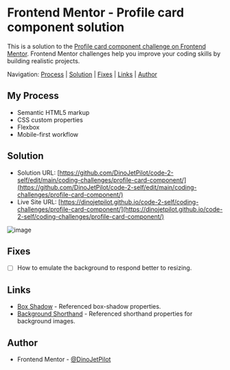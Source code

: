 # Frontend Mentor - Profile card component solution 

This is a solution to the [Profile card component challenge on Frontend Mentor](https://www.frontendmentor.io/challenges/profile-card-component-cfArpWshJ). Frontend Mentor challenges help you improve your coding skills by building realistic projects. 

Navigation: [Process](#process)  |  [Solution](#solution)  |  [Fixes](#fixes)  |  [Links](#links)  |  [Author](#author)
##

## My Process

- Semantic HTML5 markup
- CSS custom properties
- Flexbox
- Mobile-first workflow

## Solution

- Solution URL: [https://github.com/DinoJetPilot/code-2-self/edit/main/coding-challenges/profile-card-component/](https://github.com/DinoJetPilot/code-2-self/edit/main/coding-challenges/profile-card-component/)
- Live Site URL: [https://dinojetpilot.github.io/code-2-self/coding-challenges/profile-card-component/](https://dinojetpilot.github.io/code-2-self/coding-challenges/profile-card-component/)

![image]()

## Fixes

- [ ] How to emulate the background to respond better to resizing.


## Links

- [Box Shadow](https://developer.mozilla.org/en-US/docs/Web/CSS/box-shadow) - Referenced box-shadow properties.
- [Background Shorthand](https://developer.mozilla.org/en-US/docs/Web/CSS/background) - Referenced shorthand properties for background images.


## Author

- Frontend Mentor - [@DinoJetPilot](https://www.frontendmentor.io/profile/DinoJetPilot)
